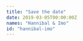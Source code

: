 ```yaml
---
title: "Save the date"
date: 2019-03-05T00:00:00Z
names: "Hannibal & Imo"
id: "hannibal-imo"
---
```

